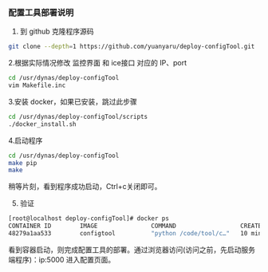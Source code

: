 ### 配置工具部署说明

1. 到 github 克隆程序源码
``` bash
git clone --depth=1 https://github.com/yuanyaru/deploy-configTool.git
```
2.根据实际情况修改 监控界面 和 ice接口 对应的 IP、port
``` bash
cd /usr/dynas/deploy-configTool
vim Makefile.inc
```
3.安装 docker，如果已安装，跳过此步骤
``` bash
cd /usr/dynas/deploy-configTool/scripts
./docker_install.sh
```
4.启动程序
``` bash
cd /usr/dynas/deploy-configTool
make pip
make
```
稍等片刻，看到程序成功启动，Ctrl+c关闭即可。

5. 验证
``` bash
[root@localhost deploy-configTool]# docker ps
CONTAINER ID        IMAGE               COMMAND                  CREATED             STATUS              PORTS                               NAMES
48279a1aa533        configtool          "python /code/tool/c…"   10 minutes ago      Up 9 minutes        0.0.0.0:5000->5000/tcp              configtool
```
看到容器启动，则完成配置工具的部署。通过浏览器访问(访问之前，先启动服务端程序)：ip:5000 进入配置页面。